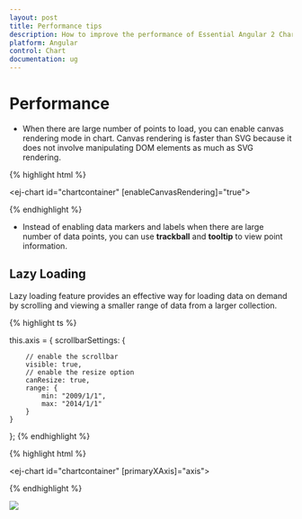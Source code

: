 ```yaml
---
layout: post
title: Performance tips 
description: How to improve the performance of Essential Angular 2 Chart
platform: Angular
control: Chart
documentation: ug
---
```


# Performance 

* When there are large number of points to load, you can enable canvas rendering mode in chart. Canvas rendering is faster than SVG because it does not involve manipulating DOM elements as much as SVG rendering.   

{% highlight html %}

<ej-chart id="chartcontainer" [enableCanvasRendering]="true">
</ej-chart>

{% endhighlight %}

* Instead of enabling data markers and labels when there are large number of data points, you can use **trackball** and **tooltip** to view point information.

## Lazy Loading

Lazy loading feature provides an effective way for loading data on demand by scrolling and viewing a smaller range of data from a larger collection.

{% highlight ts %}

this.axis = {
    scrollbarSettings: {

        // enable the scrollbar
        visible: true,
        // enable the resize option 
        canResize: true,
        range: {
            min: "2009/1/1",
            max: "2014/1/1"
        }
    }
};
{% endhighlight %}

{% highlight html %}

<ej-chart id="chartcontainer" [primaryXAxis]="axis">
</ej-chart>

{% endhighlight %}

![](Performance_images/Perform_img1.png)